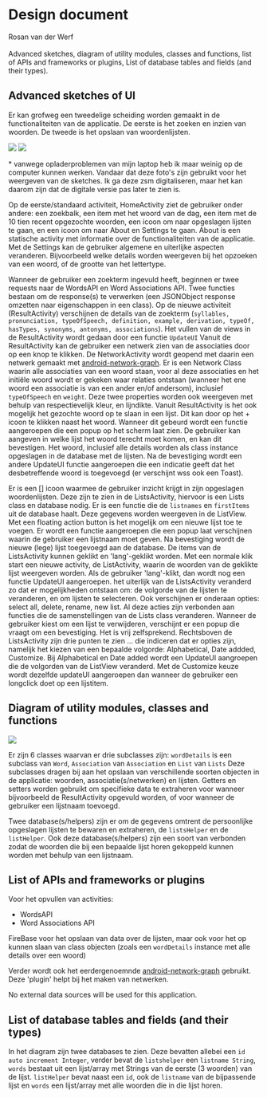# Design document
Rosan van der Werf <br><br>
Advanced sketches, diagram of utility modules, classes and functions, list of APIs and frameworks or plugins, List of database tables and fields (and their types).

## Advanced sketches of UI
Er kan grofweg een tweedelige scheiding worden gemaakt in de functionaliteiten van de applicatie. De eerste is het zoeken en inzien van woorden. De tweede is het opslaan van woordenlijsten.

![](foto1.png)
![](foto2.png)

\* vanwege opladerproblemen van mijn laptop heb ik maar weinig op de computer kunnen werken. Vandaar dat deze foto's zijn gebruikt voor het weergeven van de sketches. Ik ga deze zsm digitaliseren, maar het kan daarom zijn dat de digitale versie pas later te zien is.

Op de eerste/standaard activiteit, HomeActivity ziet de gebruiker onder andere: een zoekbalk, een item met het woord van de dag, een item met de 10 tien recent opgezochte woorden, een icoon om naar opgeslagen lijsten te gaan, en een icoon om naar About en Settings te gaan. About is een statische activity met informatie over de functionaliteiten van de applicatie.
Met de Settings kan de gebruiker algemene en uiterlijke aspecten veranderen. Bijvoorbeeld welke details worden weergeven bij het opzoeken van een woord, of de grootte van het lettertype.

Wanneer de gebruiker een zoekterm ingevuld heeft, beginnen er twee requests naar de WordsAPI en Word Associations API. Twee functies bestaan om de response(s) te verwerken (een JSONObject response omzetten naar eigenschappen in een class).
Op de nieuwe activiteit (ResultActivity) verschijnen de details van de zoekterm (```syllables, pronunciation, typeOfSpeech, definition, example, derivation, typeOf, hasTypes, synonyms, antonyms, associations```). Het vullen van de views in de ResultActivity wordt gedaan door een functie ```UpdateUI```
Vanuit de ResultActivity kan de gebruiker een netwerk zien van de associaties door op een knop te klikken. De NetworkActivity wordt geopend met daarin een netwerk gemaakt met [android-network-graph](https://github.com/Giwi/android-network-graph).
Er is een Network Class waarin alle associaties van een woord staan, voor al deze associaties en het initiële woord wordt er gekeken waar relaties ontstaan (wanneer het ene woord een associatie is van een ander en/of andersom), inclusief ```typeOfSpeech``` en ```weight```.
Deze twee properties worden ook weergeven met behulp van respectievelijk kleur, en lijndikte.
Vanuit ResultActivity is het ook mogelijk het gezochte woord op te slaan in een lijst. Dit kan door op het + icoon te klikken naast het woord. Wanneer dit gebeurd wordt een functie aangeroepen die een popup op het scherm laat zien. De gebruiker kan aangeven in welke lijst het woord terecht moet komen, en kan dit bevestigen. Het woord, inclusief alle details worden als class instance opgeslagen in de database met de lijsten.
Na de bevestiging wordt een andere UpdateUI functie aangeroepen die een indicatie geeft dat het desbetreffende woord is toegevoegd (er verschijnt wss ook een Toast).

Er is een [] icoon waarmee de gebruiker inzicht krijgt in zijn opgeslagen woordenlijsten. Deze zijn te zien in de ListsActivity, hiervoor is een Lists class en database nodig. Er is een functie die de ```listnames``` en ```firstItems``` uit de database haalt. Deze gegevens worden weergeven in de ListView.
Met een floating action button is het mogelijk om een nieuwe lijst toe te voegen. Er wordt een functie aangeroepen die een popup laat verschijnen waarin de gebruiker een lijstnaam moet geven. Na bevestiging wordt de nieuwe (lege) lijst toegevoegd aan de database.
De items van de ListsActivity kunnen geklikt en 'lang'-geklikt worden. Met een normale klik start een nieuwe activity, de ListActivity, waarin de woorden van de geklikte lijst weergeven worden. Als de gebruiker 'lang'-klikt, dan wordt nog een functie UpdateUI aangeroepen.
het uiterlijk van de ListsActivity veranderd zo dat er mogelijkheden ontstaan om: de volgorde van de lijsten te veranderen, en om lijsten te selecteren. Ook verschijnen er onderaan opties: select all, delete, rename, new list. Al deze acties zijn verbonden aan functies die de samenstellingen van de Lists class veranderen.
Wanneer de gebruiker kiest om een lijst te verwijderen, verschijnt er een popup die vraagt om een bevestiging. Het is vrij zelfsprekend. 
Rechtsboven de ListsActivity zijn drie punten te zien ... die indiceren dat er opties zijn, namelijk het kiezen van een bepaalde volgorde: Alphabetical, Date addded, Customize. Bij Alphabetical en Date added wordt een UpdateUI aangroepen die de volgorden van de ListView veranderd. Met de Customize keuze wordt dezelfde updateUI aangeroepen dan wanneer de gebruiker een longclick doet op een lijstitem.

## Diagram of utility modules, classes and functions

![](diagram.png)

Er zijn 6 classes waarvan er drie subclasses zijn: ```wordDetails``` is een subclass van ```Word```, ```Association``` van ```Association``` en ```List``` van ```Lists```
Deze subclasses dragen bij aan het opslaan van verschillende soorten objecten in de applicatie: woorden, associatie(s/netwerken) en lijsten. Getters en setters worden gebruikt om specifieke data te extraheren voor wanneer bijvoorbeeld de ResultActivity opgevuld worden, of voor wanneer de gebruiker een lijstnaam toevoegd.

Twee database(s/helpers) zijn er om de gegevens omtrent de persoonlijke opgeslagen lijsten te bewaren en extraheren, de ```listsHelper``` en de ```listHelper```. Ook deze database(s/helpers) zijn een soort van verbonden zodat de woorden die bij een bepaalde lijst horen gekoppeld kunnen worden met behulp van een lijstnaam.


## List of APIs and frameworks or plugins 

Voor het opvullen van activities:
* WordsAPI
* Word Associations API


FireBase voor het opslaan van data over de lijsten, maar ook voor het op kunnen slaan van class objecten (zoals een ```wordDetails``` instance met alle details over een woord)

Verder wordt ook het eerdergenoemnde [android-network-graph](https://github.com/Giwi/android-network-graph) gebruikt. Deze 'plugin' helpt bij het maken van netwerken.


No external data sources will be used for this application.

## List of database tables and fields (and their types)
In het diagram zijn twee databases te zien. Deze bevatten allebei een ```id auto increment Integer```, verder bevat de ```listshelper``` een ```listname String```, ```words``` bestaat uit een lijst/array met Strings van de eerste (3 woorden) van de lijst.
```listHelper``` bevat naast een ```id```, ook de ```listname``` van de bijpassende lijst en ```words``` een lijst/array met alle woorden die in die lijst horen.

